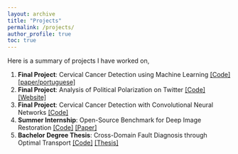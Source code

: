 ```yaml
---
layout: archive
title: "Projects"
permalink: /projects/
author_profile: true
toc: true
---
```


Here is a summary of projects I have worked on,

1. __Final Project__: Cervical Cancer Detection using Machine Learning [[Code]]() [[paper/portuguese]](https://arxiv.org/pdf/1910.08328.pdf)
2. __Final Project__: Analysis of Political Polarization on Twitter [[Code]](https://github.com/eddardd/twitter-polarization) [[Website]](https://eddardd.github.io/twitter-polarization/)
3. __Final Project__: Cervical Cancer Detection with Convolutional Neural Networks [[Code]](https://github.com/Tudyx/projet_anim)
4. __Summer Internship__: Open-Source Benchmark for Deep Image Restoration [[Code]](https://github.com/opendenoising/opendenoising-benchmark) [[Paper]](https://arxiv.org/pdf/1910.08328.pdf)
5. __Bachelor Degree Thesis__: Cross-Domain Fault Diagnosis through Optimal Transport [[Code]](https://github.com/eddardd/CrossDomainFaultDiagnosis) [[Thesis]](https://github.com/eddardd/CrossDomainFaultDiagnosis/blob/main/docs/files/thesis.pdf)